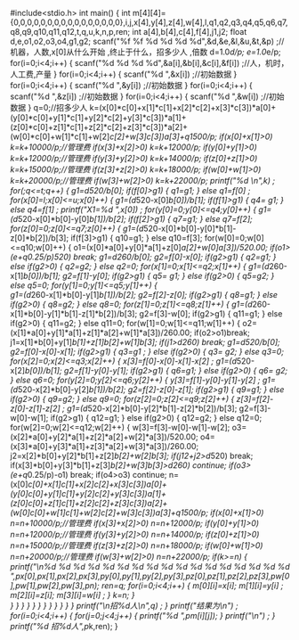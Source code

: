 #include<stdio.h>
int main()
{
	int m[4][4]={0,0,0,0,0,0,0,0,0,0,0,0,0,0,0,0},i,j,x[4],y[4],z[4],w[4],l,q1,q2,q3,q4,q5,q6,q7,q8,q9,q10,q11,q12,t,q,u,k,n,p,ren;
	int a[4],b[4],c[4],f[4],j1,j2;
	float d,e,o1,o2,o3,o4,g1,g2;
	scanf("%f %f %d %d %d %d",&d,&e,&l,&u,&t,&p) ;//机器，人数,x[0]从什么开始 ,终止于什么，招多少人 ,倍数 
	d=1.0*d/p;
	e=1.0*e/p;
	for(i=0;i<4;i++)
	{
		scanf("%d %d %d %d",&a[i],&b[i],&c[i],&f[i]) ;//人，机时，人工费,产量 
	}
	for(i=0;i<4;i++)
	{
		scanf("%d ",&x[i]) ;//初始数据 
	} 
	for(i=0;i<4;i++)
	{
		scanf("%d ",&y[i]) ;//初始数据 
	}
	for(i=0;i<4;i++)
	{
		scanf("%d ",&z[i]) ;//初始数据 
	}
	for(i=0;i<4;i++)
	{
		scanf("%d ",&w[i]) ;//初始数据 
	}
	q=0;//招多少人 
	k=(x[0]*c[0]+x[1]*c[1]+x[2]*c[2]+x[3]*c[3])*a[0]+(y[0]*c[0]+y[1]*c[1]+y[2]*c[2]+y[3]*c[3])*a[1]+(z[0]*c[0]+z[1]*c[1]+z[2]*c[2]+z[3]*c[3])*a[2]+(w[0]*c[0]+w[1]*c[1]+w[2]*c[2]+w[3]*c[3])*a[3]+q*1500/p;
	if(x[0]+x[1]>0) k=k+10000/p;//管理费
	if(x[3]+x[2]>0) k=k+12000/p;
	if(y[0]+y[1]>0) k=k+12000/p;//管理费 
	if(y[3]+y[2]>0) k=k+14000/p;
	if(z[0]+z[1]>0) k=k+15000/p;//管理费 
	if(z[3]+z[2]>0) k=k+18000/p;
	if(w[0]+w[1]>0) k=k+20000/p;//管理费 
	if(w[3]+w[2]>0) k=k+22000/p;
	printf("%d \n",k) ;
	for(;q<=t;q++) 
	{ 
		g1=d*520/b[0];
		if(f[0]>g1) 
		{
			q1=g1;
		}
		else q1=f[0] ;
		for(x[0]=l;x[0]<=u;x[0]++)
		{ 
			g1=(d*520-x[0]*b[0])/b[1];
			if(f[1]>g1) 
			{
				q4= g1;
			} 
			else q4=f[1] ;
			printf("X1=%d ",x[0]) ;
			for(y[0]=0;y[0]<=q4;y[0]++)
			{
				g1=(d*520-x[0]*b[0]-y[0]*b[1])/b[2];
				if(f[2]>g1) 
				{
					q7=g1;
				} 
				else q7=f[2];
				for(z[0]=0;z[0]<=q7;z[0]++)
				{
					g1=(d*520-x[0]*b[0]-y[0]*b[1]-z[0]*b[2])/b[3];
					if(f[3]>g1) 
					{
						q10=g1;
					} 
					else q10=f[3]; 
					for(w[0]=0;w[0]<=q10;w[0]++)
					{
						o1=(x[0]*a[0]+y[0]*a[1]+z[0]*a[2]+w[0]*a[3])/520.00;
						if(o1>(e+q*0.25/p)*520) break;
						g1=d*260/b[0];
						g2=f[0]-x[0];
						if(g2>g1) 
						{
							q2=g1;
						} 
						else if(g2>0) 
						{
							q2=g2;
						} 
						else q2=0;
						for(x[1]=0;x[1]<=q2;x[1]++) 
						{ 
							g1=(d*260-x[1]*b[0])/b[1];
							g2=f[1]-y[0];
							if(g2>g1) 
							{
								q5= g1;
							} 
							else if(g2>0) 
							{
								q5=g2;
							} 
							else q5=0;
							for(y[1]=0;y[1]<=q5;y[1]++) 
							{  
								g1=(d*260-x[1]*b[0]-y[1]*b[1])/b[2];
								g2=f[2]-z[0];
								if(g2>g1) 
								{
									q8=g1;
								} 
								else if(g2>0) 
								{
									q8=g2;
								}
								else q8=0;
								for(z[1]=0;z[1]<=q8;z[1]++) 
								{ 
									g1=(d*260-x[1]*b[0]-y[1]*b[1]-z[1]*b[2])/b[3];
									g2=f[3]-w[0];
									if(g2>g1)
									{
										q11=g1;
									} 
									else if(g2>0)
									{
										q11=g2;
									} 
									else q11=0;
									for(w[1]=0;w[1]<=q11;w[1]++)
									{ 
										o2=(x[1]*a[0]+y[1]*a[1]+z[1]*a[2]+w[1]*a[3])/260.00;
										if(o2>o1)break; 
										j1=x[1]*b[0]+y[1]*b[1]+z[1]*b[2]+w[1]*b[3];
										if(j1>d*260) break;
										g1=d*520/b[0];
										g2=f[0]-x[0]-x[1];
										if(g2>g1) 
										{
											q3=g1 ;
										} 
										else if(g2>0) 
										{
											q3= g2;
										} 
										else q3=0;
										for(x[2]=0;x[2]<=q3;x[2]++) 
										{
											x[3]=f[0]-x[0]-x[1]-x[2] ;
											g1=(d*520-x[2]*b[0])/b[1];
											g2=f[1]-y[0]-y[1];
											if(g2>g1) 
											{
												q6=g1;
											} 
											else if(g2>0) 
											{
												q6= g2;
											} 
											else q6=0;
											for(y[2]=0;y[2]<=q6;y[2]++) 
											{
												y[3]=f[1]-y[0]-y[1]-y[2] ;
												g1=(d*520-x[2]*b[0]-y[2]*b[1])/b[2];
												g2=f[2]-z[0]-z[1];
												if(g2>g1) 
												{
													q9=g1;
												} 
												else if(g2>0) 
												{
													q9=g2;
												} 
												else q9=0;
												for(z[2]=0;z[2]<=q9;z[2]++) 
												{
													z[3]=f[2]-z[0]-z[1]-z[2] ;
													g1=(d*520-x[2]*b[0]-y[2]*b[1]-z[2]*b[2])/b[3];
													g2=f[3]-w[0]-w[1];
													if(g2>g1) 
													{
														q12=g1;
													} 
													else if(g2>0) 
													{
														q12=g2;
													} 
													else q12=0;
													for(w[2]=0;w[2]<=q12;w[2]++) 
													{
														w[3]=f[3]-w[0]-w[1]-w[2];
														o3=(x[2]*a[0]+y[2]*a[1]+z[2]*a[2]+w[2]*a[3])/520.00;
														o4=(x[3]*a[0]+y[3]*a[1]+z[3]*a[2]+w[3]*a[3])/260.00;
														j2=x[2]*b[0]+y[2]*b[1]+z[2]*b[2]+w[2]*b[3];
														if(j1*2+j2>d*520) break;
														if(x[3]*b[0]+y[3]*b[1]+z[3]*b[2]+w[3]*b[3]>d*260) continue;
														if(o3>(e+q*0.25/p)-o1) break;
														if(o4>o3) continue; 
														n=(x[0]*c[0]+x[1]*c[1]+x[2]*c[2]+x[3]*c[3])*a[0]+(y[0]*c[0]+y[1]*c[1]+y[2]*c[2]+y[3]*c[3])*a[1]+(z[0]*c[0]+z[1]*c[1]+z[2]*c[2]+z[3]*c[3])*a[2]+(w[0]*c[0]+w[1]*c[1]+w[2]*c[2]+w[3]*c[3])*a[3]+q*1500/p;
														if(x[0]+x[1]>0) n=n+10000/p;//管理费
														if(x[3]+x[2]>0) n=n+12000/p;
														if(y[0]+y[1]>0) n=n+12000/p;//管理费 
														if(y[3]+y[2]>0) n=n+14000/p;
														if(z[0]+z[1]>0) n=n+15000/p;//管理费 
														if(z[3]+z[2]>0) n=n+18000/p;
														if(w[0]+w[1]>0) n=n+20000/p;//管理费 
														if(w[3]+w[2]>0) n=n+22000/p;
														if(k>=n)
														{ 
															printf("\n%d %d %d %d %d %d %d %d %d %d %d %d %d %d %d %d %d ",p*x[0],p*x[1],p*x[2],p*x[3],p*y[0],p*y[1],p*y[2],p*y[3],p*z[0],p*z[1],p*z[2],p*z[3],p*w[0],p*w[1],p*w[2],p*w[3],p*n);
															ren=q;
															for(i=0;i<4;i++)
															{ 
																m[0][i]=x[i];
																m[1][i]=y[i] ;
																m[2][i]=z[i];
																m[3][i]=w[i] ;
															}
															k=n;
														}		 
													} 
												} 
											} 
										} 
									}
								}
							}
						} 
					}
				}
			}
		}
		printf("\n招%d人\n",q) ;
	} 
	printf("结果为\n") ;
	for(i=0;i<4;i++)
	{
		for(j=0;j<4;j++)
		{
			printf("%d ",p*m[i][j]); 
		} 
		printf("\n") ;
	}
	printf("%d 招%d人",p*k,ren);
}
